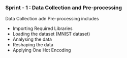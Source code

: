 ### Sprint - 1 : Data Collection and Pre-processing
Data Collection adn Pre-processing includes
- Importing Required Libraries
- Loading the dataset (MNIST dataset)
- Analysing the data
- Reshaping the data
- Applying One Hot Encoding
